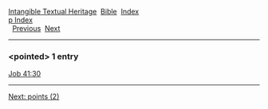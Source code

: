 [Intangible Textual Heritage](../../index)  [Bible](../index) 
[Index](index)   
[p Index](_p_)  
  [Previous](c08660)  [Next](c08662) 

------------------------------------------------------------------------

### &lt;pointed&gt; 1 entry

[Job 41:30](../kjv/job041.htm#030)  

------------------------------------------------------------------------

[Next: points (2)](c08662)
